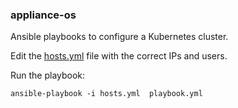 ### appliance-os

Ansible playbooks to configure a Kubernetes cluster.

Edit the [hosts.yml](hosts.yml) file with the correct IPs and users.

Run the playbook:

```
ansible-playbook -i hosts.yml  playbook.yml
```
